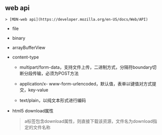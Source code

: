 ## web api

    > [MDN-web api](https://developer.mozilla.org/en-US/docs/Web/API)

* file

* binary

* arrayBufferView

* content-type

  - multipart/form-data，支持文件上传，二进制方式，分隔符boundary切断分段传输，必须为POST方法

  - application/x- www-form-urlencoded，默认值，表单以键值对方式提交，key-value

  - text/plain，以纯文本形式进行编码

* html5 download属性

  > a标签包含download属性，则直接下载该资源，文件名为download指定的文件名称
